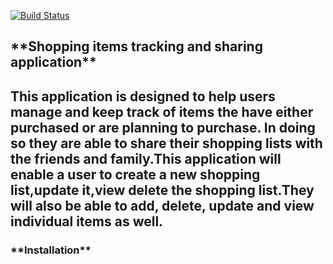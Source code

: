 [![Build Status](https://travis-ci.org/FelixWambiri/Latest_Restctured_Shopping_list.svg?branch=App)](https://travis-ci.org/FelixWambiri/Latest_Restctured_Shopping_list)
<h2>**Shopping items tracking and sharing application**<h2>
This application is designed to help users manage and keep track of items the have either purchased or are planning to purchase.
In doing so they are able to share their shopping lists with the friends and family.This application will enable a user to create a new shopping list,update it,view delete
the shopping list.They will also be able to add, delete, update and view individual items as well.
<h3>**Installation**<h3>